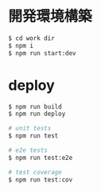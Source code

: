 # 開発環境構築
```bash
$ cd work dir
$ npm i
$ npm run start:dev
```
# deploy
```bash
$ npm run build
$ npm run deploy
```

```bash
# unit tests
$ npm run test

# e2e tests
$ npm run test:e2e

# test coverage
$ npm run test:cov
```
